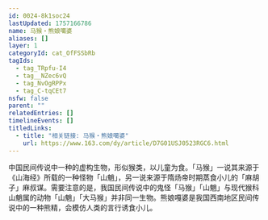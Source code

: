 ```yaml
---
id: 0024-8k1soc24
lastUpdated: 1757166786
name: 马猴・熊娘噶婆
aliases: []
layer: 1
categoryId: cat_OfFSSbRb
tagIds:
  - tag_TRpfu-I4
  - tag__NZec6vQ
  - tag_NvOgRPPx
  - tag_C-tqCEt7
nsfw: false
parent: ""
relatedEntries: []
timelineEvents: []
titledLinks:
  - title: "相关链接: 马猴・熊娘噶婆"
    url: https://www.163.com/dy/article/D7G01USJ0523RGC6.html
---
```


中国民间传说中一种的虚构生物，形似猴类，以儿童为食。「马猴」一说其来源于《山海经》所载的一种怪物「山魈」，另一说来源于隋炀帝时期蒸食小儿的「麻胡子」麻叔谋。需要注意的是，我国民间传说中的鬼怪「马猴」「山魈」与现代猴科山魈属的动物「山魈」「大马猴」并非同一生物。熊娘嘎婆是我国西南地区民间传说中的一种熊精，会模仿人类的言行诱食小儿。
